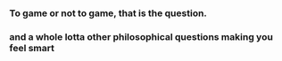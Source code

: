 ### To game or not to game, that is the question.

### and a whole lotta other philosophical questions making you feel smart
